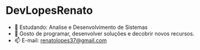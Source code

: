 # DevLopesRenato
- 🌱 Estudando: Analise e Desenvolvimento de Sistemas
- 💞️ Gosto de programar, desenvolver soluções e decobrir novos recursos.
- 📫 E-mail: renatolopes37@gmail.com

<!---
devlopesrenato/devlopesrenato is a ✨ special ✨ repository because its `README.md` (this file) appears on your GitHub profile.
You can click the Preview link to take a look at your changes.
--->
